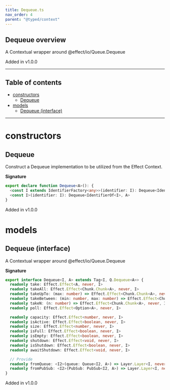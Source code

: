 ```yaml
---
title: Dequeue.ts
nav_order: 4
parent: "@typed/context"
---
```


## Dequeue overview

A Contextual wrapper around @effect/io/Queue.Dequeue

Added in v1.0.0

---

<h2 class="text-delta">Table of contents</h2>

- [constructors](#constructors)
  - [Dequeue](#dequeue)
- [models](#models)
  - [Dequeue (interface)](#dequeue-interface)

---

# constructors

## Dequeue

Construct a Dequeue implementation to be utilized from the Effect Context.

**Signature**

```ts
export declare function Dequeue<A>(): {
  <const I extends IdentifierFactory<any>>(identifier: I): Dequeue<IdentifierOf<I>, A>
  <const I>(identifier: I): Dequeue<IdentifierOf<I>, A>
}
```

Added in v1.0.0

# models

## Dequeue (interface)

A Contextual wrapper around @effect/io/Queue.Dequeue

**Signature**

```ts
export interface Dequeue<I, A> extends Tag<I, Q.Dequeue<A>> {
  readonly take: Effect.Effect<A, never, I>
  readonly takeAll: Effect.Effect<Chunk.Chunk<A>, never, I>
  readonly takeUpTo: (max: number) => Effect.Effect<Chunk.Chunk<A>, never, I>
  readonly takeBetween: (min: number, max: number) => Effect.Effect<Chunk.Chunk<A>, never, I>
  readonly takeN: (n: number) => Effect.Effect<Chunk.Chunk<A>, never, I>
  readonly poll: Effect.Effect<Option<A>, never, I>

  readonly capacity: Effect.Effect<number, never, I>
  readonly isActive: Effect.Effect<boolean, never, I>
  readonly size: Effect.Effect<number, never, I>
  readonly isFull: Effect.Effect<boolean, never, I>
  readonly isEmpty: Effect.Effect<boolean, never, I>
  readonly shutdown: Effect.Effect<void, never, I>
  readonly isShutdown: Effect.Effect<boolean, never, I>
  readonly awaitShutdown: Effect.Effect<void, never, I>

  // Provide
  readonly fromQueue: <I2>(queue: Queue<I2, A>) => Layer.Layer<I, never, I2>
  readonly fromPubSub: <I2>(PubSub: PubSub<I2, A>) => Layer.Layer<I, never, I2>
}
```

Added in v1.0.0
